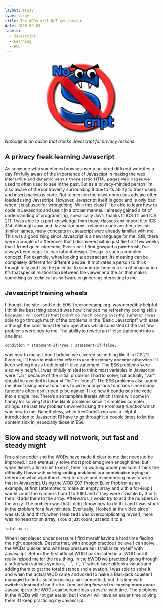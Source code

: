 ```yaml
---
layout: essay
type: essay
title: The WODs will NOT get easier
date: 2020-09-03
labels:
  - Javascript
  - Learning
  - WOD
---
```


<img class="ui tiny right spaced image" src="../images/noscript.jpg">*NoScript is an addon that blocks Javascript for privacy reasons.*

## A privacy freak learning Javascript

As someone who sometimes browses over a hundred different websites a day I’m fully aware of the importance of Javascript in making the web interactive and dynamic versus those static HTML pages web pages we used to often used to see in the past. But as a privacy-minded person I’m also aware of the controversy surrounding it due to its ability to track users and insert malicious code. Not to mention the most obnoxious ads are often loaded using Javascript. However, Javascript itself is good and is only bad when it is abused for wrongdoing. With this class I’ll be able to learn how to code in Javascript and use it in a proper manner. I already gained a lot of understanding of programming, specifically Java, thanks to ICS 111 and ICS 211. I was able to export knowledge from those classes and import it to ICS 314. Although Java and Javascript aren’t related to one another, despite similar names, many concepts in Javascript were already familiar with me. This was a good thing since Javascript is a new language for me. Still, there were a couple of differences that I discovered within just the first two weeks that I found quite interesting.Ever since I first grasped a paintbrush, I’ve always been eager to learn about design. Design is such a complex concept. For example, when looking at abstract art, its meaning can be completely different for different people. It motivates a person to think thoughtfully and has the potential to submerge them in a sea of imagination. It’s that special relationship between the viewer and the art that makes something as technical as software engineering interesting to me.

## Javascript training wheels

I thought the site used to do E06, freecodecamp.org, was incredibly helpful. I think the best thing about it was how it helped me refresh my coding skills because I will confess that I didn't do much coding over the summer. I was able to go through much of the problems in the “Basic Javascript” with ease although the conditional ternary operators which consisted of the last few problems were new to me. The ability to rewrite an if-else statement into a one line: 

```
condition ? statement-if-true : statement-if-false;
```

was new to me as I don’t believe we covered something like it in ICS 211. Even so, I’ll have to make the effort to use the ternary operator otherwise I’ll keep writing it as a traditional if-else statement. The ES6 problems were also very helpful. I was initially misled to think most variables in Javascript were “var” because of the initial problems I had to solve, but actually “var” should be avoided in favor of “let” or “const”. The ES6 problems also taught me about using arrow functions to write anonymous functions since many functions often don’t need to be named. I like how it condenses the code into a single line. There’s also template literals which I think will come in handy for solving fill in the blank problems since it simplifies complex strings. The last few problems involved using the Promise() function which was new to me. Nonetheless, while freeCodeCamp was a helpful introduction to Javascript I’ll have to go through it a couple times to let the content sink in, especially those in ES6. 

## Slow and steady will not work, but fast and steady might

I’m a slow coder and the WODs have made it clear to me that needs to be improved. I can eventually solve most problems given enough time, but when there’s a time limit to do it, then I’m working under pressure. I think the difficulty I have with solving coding problems is a combination trying to determine what algorithm I need to utilize and remembering how to write that in Javascript. Using the WOD E07: Project Euler Problem as an example, at first I attempted to make an empty array and with a for-loop I would count the numbers from 1 to 1000 and if they were divisible by 3 or 5, then I’d add them to the array. Afterwards, I would try to add the numbers in the array. The problem was that I didn’t know how to do that and I was stuck in the problem for a few minutes. Eventually, I looked at the video since I was stuck and that’s when I realized I was overcomplicating myself, there was no need for an array, I could just count just add it to a 

```
total += i; 
```

When I get placed under pressure I find myself having a hard time finding the right approach. Despite that, with enough practice I believe I can solve the WODs quicker and with less pressure as I familiarize myself with Javascript. Before the first official WOD I participated in a bWOD and it really helped me for the real thing. In the bWOD we practiced going through a string with various symbols, “-”, “/”, “\\” which have different values and adding them to get the total distance and elevation. I was able to solve it and when the actual WOD came and asked  to make a Blackjack counter I managed to find a solution using a similar method, but this time with switches instead of an if-else. I am looking forward to learning more about Javascript so the WODs can become less stressful with time. The problems in the WODs will not get easier, but I know I will have an easier time solving them if I keep practicing my Javascript.
